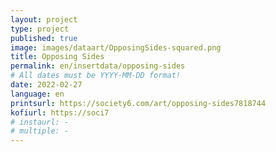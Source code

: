 ```yaml
---
layout: project
type: project
published: true
image: images/dataart/OpposingSides-squared.png
title: Opposing Sides
permalink: en/insertdata/opposing-sides
# All dates must be YYYY-MM-DD format!
date: 2022-02-27
language: en
printsurl: https://society6.com/art/opposing-sides7818744
kofiurl: https://soci7
# instaurl: -
# multiple: -
---
```

